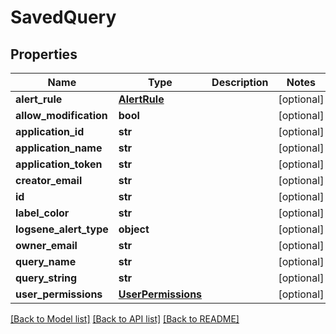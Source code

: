 # SavedQuery

## Properties
| Name                   | Type                                      | Description | Notes      |
| ---------------------- | ----------------------------------------- | ----------- | ---------- |
| **alert_rule**         | [**AlertRule**](AlertRule.md)             |             | [optional] |
| **allow_modification** | **bool**                                  |             | [optional] |
| **application_id**     | **str**                                   |             | [optional] |
| **application_name**   | **str**                                   |             | [optional] |
| **application_token**  | **str**                                   |             | [optional] |
| **creator_email**      | **str**                                   |             | [optional] |
| **id**                 | **str**                                   |             | [optional] |
| **label_color**        | **str**                                   |             | [optional] |
| **logsene_alert_type** | **object**                                |             | [optional] |
| **owner_email**        | **str**                                   |             | [optional] |
| **query_name**         | **str**                                   |             | [optional] |
| **query_string**       | **str**                                   |             | [optional] |
| **user_permissions**   | [**UserPermissions**](UserPermissions.md) |             | [optional] |

[[Back to Model list]](../README.md#documentation-for-models) [[Back to API list]](../README.md#documentation-for-api-endpoints) [[Back to README]](../README.md)
